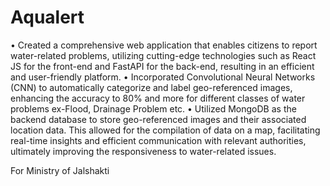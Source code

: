 # Aqualert
•	Created a comprehensive web application that enables citizens to report water-related problems, utilizing cutting-edge technologies such as React JS for the front-end and FastAPI for the back-end, resulting in an efficient and user-friendly platform. 
•	Incorporated Convolutional Neural Networks (CNN) to automatically categorize and label geo-referenced images, enhancing the accuracy to  80% and more for different classes of water problems ex-Flood, Drainage Problem etc. 
•	Utilized MongoDB as the backend database to store geo-referenced images and their associated location data. This allowed for the compilation of data on a map, facilitating real-time insights and efficient communication with relevant authorities, ultimately improving the responsiveness to water-related issues.


For Ministry of Jalshakti
